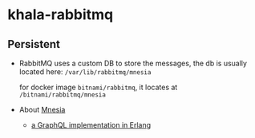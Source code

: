 # khala-rabbitmq

## Persistent
- RabbitMQ uses a custom DB to store the messages, the db is usually located here:
    `/var/lib/rabbitmq/mnesia`
    
  for docker image `bitnami/rabbitmq`, it locates at `/bitnami/rabbitmq/mnesia`
- About [Mnesia](http://erlang.org/doc/apps/mnesia/Mnesia_overview.html)
    - [a GraphQL implementation in Erlang](https://github.com/shopgun/graphql-erlang)      
 
